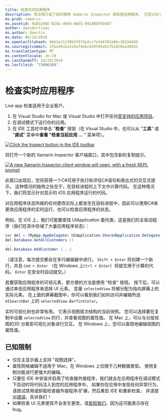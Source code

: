 ```yaml
---
title: 检查实时应用程序
description: 本文档介绍了如何使用 Xamarin Inspector 来检查应用程序。 它还讨论了 Xamarin Inspector 工具的限制。
ms.prod: xamarin
ms.assetid: 91B3206E-B2A5-4660-A6E5-B924B8FE69A7
author: davidortinau
ms.author: daortin
ms.date: 06/19/2018
ms.openlocfilehash: bbb1e21139b5f073e2cc7e3d4781e8bc38334449
ms.sourcegitcommit: 2fbe4932a319af4ebc829f65eb1fb1816ba305d3
ms.translationtype: MT
ms.contentlocale: zh-CN
ms.lasthandoff: 10/29/2019
ms.locfileid: "73006308"
---
```

# <a name="inspecting-live-applications"></a>检查实时应用程序

Live app 检查适用于企业客户。

1. 在 Visual Studio for Mac 或 Visual Studio 中打开任何[受支持的应用项目](~/tools/inspector/install.md#supported-platforms)。
1. 在调试模式下运行你的应用。
1. 在 IDE 工具栏中单击 "**检查**" 按钮（在 Visual Studio 中，也可以从 "**工具**" 或 "**调试**" 菜单中**查看 "检查当前应用 ...** " 菜单项）。

[![](inspect-images/mac-heres-the-button.png "Click the Inspect button in the IDE toolbar")](inspect-images/mac-heres-the-button.png#lightbox)

将打开一个新的 Xamarin Inspector 客户端窗口，其中包含新的复制提示。

[![](inspect-images/inspector-0.7.0-map-inspect-small.png "A new Xamarin Inspector client window will open, with a fresh REPL prompt")](inspect-images/inspector-0.7.0-map-inspect.png#lightbox)

此窗口出现后，您将获得一个C#可用于执行和评估C#语句和表达式的交互式提示。 这种情况的独特之处在于，在目标进程的上下文中计算代码。 在这种情况下，我们将显示针对显示的 iOS 应用程序运行的代码。

对应用程序状态所做的任何更改实际上都发生在目标进程中，因此可以使用C#来更改应用程序的实时运行，也可以检查应用程序的状态。

例如，在 iOS 上，我们可能要查找 UIApplication 委托类，这是我们的主驱动程序（我们在其中存储了大量应用程序状态）：

```csharp
var del = (MyApp.AppDelegate) UIApplication.SharedApplication.Delegate
del.Database.GetAllCustomers ()
...
del.Database.AddCustomer (...)
```

（请注意，每次提交都会在多行编辑器中进行。 `Shift + Enter` 将创建一个新行，并且 `Cmd + Enter` （在 Windows 上`Ctrl + Enter`）将提交用于计算的代码。 `Enter` 在安全时自动提交。）

若要获取应用程序的可视元素，更方便的方法是使用 "检查" 按钮。 按下后，可以通过单击应用程序来选择 UI 元素。 变量 `selectedView` 将被分配为指向屏幕上的实际元素。 在上面的屏幕截图中，你可以看到我们如何访问并编辑所选 `UISearchBar` 上的 `selectedView.BarTintColor`。

实时可视化树也非常有用。 它表示视图层次结构的当前快照。 您可以选择要在复制中设置 `selectedView` 的行，并查看视图的属性值。 在 Mac 上，可以与分层视图的3D 分离型可视化对象进行交互。 在 Windows 上，您可以直观地编辑视图的属性值。

## <a name="known-limitations"></a>已知限制

- 仅在主显示器上支持 "视图选择"。
- 属性网格编辑不适用于 Mac，在 Windows 上仅限于几种数据类型。 使用复制功能进行更强大的编辑。
- 只要在 IDE 中安装并启用了检查器外接程序，我们就会在应用程序在调试模式下启动时将代码注入到您的应用程序中。 如果你在应用中发现任何异常行为，请尝试禁用或卸载检查器外接程序/扩展，然后重启 IDE 和重新检查。 并请提出[错误](~/tools/inspector/install.md#reporting-bugs)，告诉我们！
- 如果检查 UI 元素使其不会发生更改，请[告知我们](~/tools/inspector/install.md#reporting-bugs)，因为这可能表示存在 bug。
